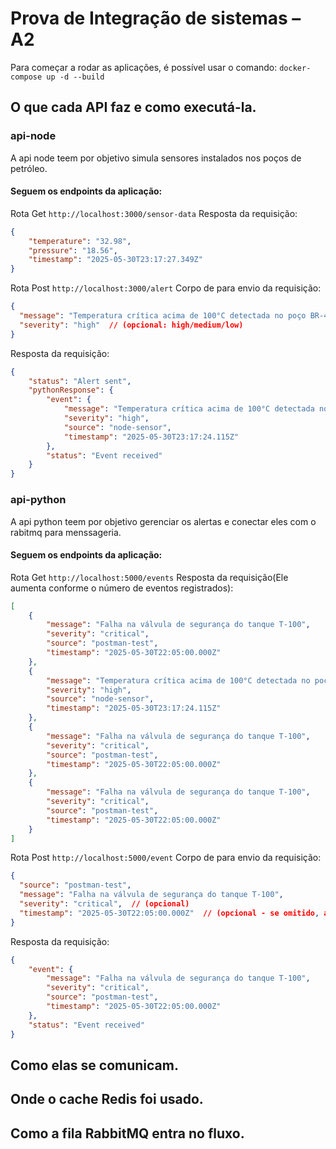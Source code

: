# Prova de Integração de sistemas – A2

Para começar a rodar as aplicações, é possível usar o comando:
```docker-compose up -d --build```

## O que cada API faz e como executá-la.
### api-node
A api node teem por objetivo simula sensores instalados nos poços de petróleo.

#### Seguem os endpoints da aplicação:
Rota Get ```http://localhost:3000/sensor-data```
Resposta da requisição:
``` json
{
    "temperature": "32.98",
    "pressure": "18.56",
    "timestamp": "2025-05-30T23:17:27.349Z"
}
```

Rota Post ```http://localhost:3000/alert```
Corpo de para envio da requisição:
``` json
{
  "message": "Temperatura crítica acima de 100°C detectada no poço BR-42",
  "severity": "high"  // (opcional: high/medium/low)
}
```

Resposta da requisição:
``` json
{
    "status": "Alert sent",
    "pythonResponse": {
        "event": {
            "message": "Temperatura crítica acima de 100°C detectada no poço BR-42",
            "severity": "high",
            "source": "node-sensor",
            "timestamp": "2025-05-30T23:17:24.115Z"
        },
        "status": "Event received"
    }
}
```


### api-python
A api python teem por objetivo gerenciar os alertas e conectar eles com o rabitmq para menssageria.


#### Seguem os endpoints da aplicação:
Rota Get ```http://localhost:5000/events```
Resposta da requisição(Ele aumenta conforme o número de eventos registrados):
``` json
[
    {
        "message": "Falha na válvula de segurança do tanque T-100",
        "severity": "critical",
        "source": "postman-test",
        "timestamp": "2025-05-30T22:05:00.000Z"
    },
    {
        "message": "Temperatura crítica acima de 100°C detectada no poço BR-42",
        "severity": "high",
        "source": "node-sensor",
        "timestamp": "2025-05-30T23:17:24.115Z"
    },
    {
        "message": "Falha na válvula de segurança do tanque T-100",
        "severity": "critical",
        "source": "postman-test",
        "timestamp": "2025-05-30T22:05:00.000Z"
    },
    {
        "message": "Falha na válvula de segurança do tanque T-100",
        "severity": "critical",
        "source": "postman-test",
        "timestamp": "2025-05-30T22:05:00.000Z"
    }
]
```

Rota Post ```http://localhost:5000/event```
Corpo de para envio da requisição:
``` json
{
  "source": "postman-test",
  "message": "Falha na válvula de segurança do tanque T-100",
  "severity": "critical",  // (opcional)
  "timestamp": "2025-05-30T22:05:00.000Z"  // (opcional - se omitido, a API gera automaticamente)
}
```

Resposta da requisição:
``` json
{
    "event": {
        "message": "Falha na válvula de segurança do tanque T-100",
        "severity": "critical",
        "source": "postman-test",
        "timestamp": "2025-05-30T22:05:00.000Z"
    },
    "status": "Event received"
}
```

## Como elas se comunicam.


## Onde o cache Redis foi usado.


## Como a fila RabbitMQ entra no fluxo.
